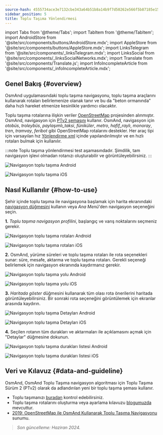 ```yaml
---
source-hash: 4555734ace3e7132cbe343a64b51b8a14b9f7d50262e566f5b87185e156e7f36
sidebar_position: 5
title: Toplu Taşıma Yönlendirmesi
---
```

import Tabs from '@theme/Tabs';
import TabItem from '@theme/TabItem';
import AndroidStore from '@site/src/components/buttons/AndroidStore.mdx';
import AppleStore from '@site/src/components/buttons/AppleStore.mdx';
import LinksTelegram from '@site/src/components/_linksTelegram.mdx';
import LinksSocial from '@site/src/components/_linksSocialNetworks.mdx';
import Translate from '@site/src/components/Translate.js';
import InfoIncompleteArticle from '@site/src/components/_infoIncompleteArticle.mdx';




## Genel Bakış {#overview}

OsmAnd uygulamasındaki toplu taşıma navigasyonu, toplu taşıma araçlarını kullanarak rotaları belirlemenize olanak tanır ve bu da "beton ormanında" daha hızlı hareket etmenize kesinlikle yardımcı olacaktır.

Toplu taşıma rotalarına ilişkin veriler [OpenStreetMap](http://openstreetmap.org/) projesinden alınmıştır. OsmAnd, navigasyon için [PTv2 şemasını](https://wiki.openstreetmap.org/wiki/Public_transport) kullanır. OsmAnd, navigasyon için *otobüs*, *troleybüs*, *paylaşımlı_taksi*, *füniküler*, *metro*, *hafif_raylı*, *monoray*, *tren*, *tramvay*, *feribot* gibi OpenStreetMap rotalarını destekler. Her araç tipi için varsayılan hız [Yönlendirme xml](../../../technical/build-osmand/routing.md) içinde yapılandırılmıştır ve en hızlı rotaları bulmak için kullanılır.

:::note
Toplu taşıma yönlendirmesi test aşamasındadır. Şimdilik, tam navigasyon işlevi olmadan rotanızı oluşturabilir ve görüntüleyebilirsiniz.
:::

<Tabs groupId="operating-systems" queryString="current-os">

<TabItem value="android" label="Android">

![Navigasyon toplu taşıma Android](@site/static/img/navigation/public/navigation_android.png)  

</TabItem>

<TabItem value="ios" label="iOS">  

![Navigasyon toplu taşıma iOS](@site/static/img/navigation/public/navigation_ios.png)

</TabItem>

</Tabs>


## Nasıl Kullanılır {#how-to-use}

Şehir içinde toplu taşıma ile navigasyona başlamak için harita ekranındaki [navigasyon düğmesini](../../widgets/map-buttons.md#directions) kullanın veya *Ana Menü*'den navigasyon seçeneğini seçin.  

**1.** *Toplu taşıma navigasyon profilini*, başlangıç ve varış noktalarını seçmeniz gerekir.  

<Tabs groupId="operating-systems" queryString="current-os">

<TabItem value="android" label="Android">

![Navigasyon toplu taşıma rotaları Android](@site/static/img/navigation/public/navigation_public_android.png)

</TabItem>

<TabItem value="ios" label="iOS">  

![Navigasyon toplu taşıma rotaları iOS](@site/static/img/navigation/public/navigation_public_ios.png)

</TabItem>

</Tabs>

**2.** OsmAnd, yürüme süreleri ve toplu taşıma rotaları ile rota seçenekleri sunar: süre, mesafe, aktarma ve toplu taşıma rotaları. Gerekli seçeneği belirlemek için navigasyon ekranında kaydırmanız gerekir.  

<Tabs groupId="operating-systems" queryString="current-os">

<TabItem value="android" label="Android">

![Navigasyon toplu taşıma yolu Android](@site/static/img/navigation/public/navigation_way_android.png)

</TabItem>

<TabItem value="ios" label="iOS">  

![Navigasyon toplu taşıma yolu iOS](@site/static/img/navigation/public/navigation_way_ios.png)

</TabItem>

</Tabs>

**3.** *Haritada göster* düğmesini kullanarak tüm olası rota önerilerini haritada görüntüleyebilirsiniz. Bir sonraki rota seçeneğini görüntülemek için ekranlar arasında kaydırın.

<Tabs groupId="operating-systems" queryString="current-os">

<TabItem value="android" label="Android">

![Navigasyon toplu taşıma Detayları Android](@site/static/img/navigation/public/navigation_details_android.png)

</TabItem>

<TabItem value="ios" label="iOS">  

![Navigasyon toplu taşıma Detayları iOS](@site/static/img/navigation/public/navigation_details_ios.png)

</TabItem>

</Tabs>


**4.** Seçilen rotanın tüm durakları ve aktarmaları ile açıklamasını açmak için "Detaylar" düğmesine dokunun.  

<Tabs groupId="operating-systems" queryString="current-os">

<TabItem value="android" label="Android">

![Navigasyon toplu taşıma durakları listesi Android](@site/static/img/navigation/public/navigation_stops_list_android.png)

</TabItem>

<TabItem value="ios" label="iOS">  

![Navigasyon toplu taşıma durakları listesi iOS](@site/static/img/navigation/public/navigation_stops_list_ios.png)

</TabItem>

</Tabs>


## Veri ve Kılavuz {#data-and-guideline}

OsmAnd, OsmAnd Toplu Taşıma navigasyon algoritması için Toplu Taşıma Sürüm 2 (PTv2) olarak da adlandırılan yeni bir toplu taşıma şeması kullanır.

- Toplu taşımanızı [buradan](http://tools.geofabrik.de/osmi/) kontrol edebilirsiniz.
- Toplu taşıma rotalarını oluşturma veya ayarlama kılavuzu [blogumuzda](https://osmand.net/blog/guideline-pt) mevcuttur.
- [2019: OpenStreetMap ile OsmAnd Kullanarak Toplu Taşıma Navigasyonu](https://www.youtube.com/watch?v=SPab09kaWPc&ab_channel=StateoftheMap) sunumu.

> *Son güncelleme: Haziran 2024.*